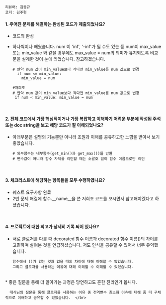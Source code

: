 ```리뷰어: 김동규```  
```코더: 김주현```
</br>  
#### 1. 주어진 문제를 해결하는 완성된 코드가 제출되었나요?  

* 코드의 완성  
* 하나씩이나 배웠습니다. num 이 'inf', '-inf'가 될 수도 있는 등 num이 max_value 또는 min_value 와 같을 경우에도 max_value = num의 의미가 유지되도록 비교문을 설계한 것이 눈에 띄었습니다. 참고하겠습니다.
  
      # 만약 num 값이 min_value보다 작다면 min_value를 num 값으로 변경
        if num <= min_value:
          min_value = num
      
      #저희조  
      # 만약 num 값이 min_value보다 작다면 min_value를 num 값으로 변경
       if num < min_value: min_value = num

</br>  

#### 2. 전체 코드에서 가장 핵심적이거나 가장 복잡하고 이해하기 어려운 부분에 작성된 주석 또는 doc string을 보고 해당 코드가 잘 이해되었나요?
* 아래부분은 설명의 기능뿐만 아니라 조원과 이해를 공유하고한 느낌을 받아서 보기 좋았습니다.
  
      # 외부함수는 내부함수(get_min()과 get_max())를 반환  
      # 변수값이 아니라 함수 자체를 리턴할 때는 소괄호 없이 함수 이름으로만 리턴  
</br>  

#### 3. 체크리스트에 해당하는 항목들을 모두 수행하였나요?  

* 퀘스트 요구사항 완료  
* 2번 문제 해결에 함수.\__name\__을 쓴 저희조 코드를 보시면서 참고해야겠다고 하셨습니다.  

</br>  

#### 4. 프로젝트에 대한 회고가 상세히 기록 되어 있나요?  

* 서로 클로저를 다룰 때 decorated 함수 이름과 decorated 함수 이름()의 차이를 고민하며 살펴본 것을 언급하셨습니다. 저도 인식을 공유할 수 있어서 너무 유익했습니다.
   
      함수에서 ()가 있는 것과 없을 때의 차이에 대해 이해할 수 있었습니다.  
      그리고 클로저를 사용하는 이유에 대해 이해할 수 이해할 수 있었습니다.  
</br>  
* 좋은 질문을 통해 더 알아가는 과정은 당연하고도 흔한 진리인가 봅니다.

      대식님의 질문을 통해 클로저를 사용하는 이유 중 전역변수 최소화 이슈에 대해 좀 더 구체적으로 이해하고 공유할 수 있었습니다.  </br>
